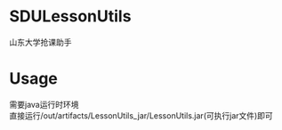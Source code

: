 # SDULessonUtils
山东大学抢课助手

# Usage
需要java运行时环境  
直接运行/out/artifacts/LessonUtils_jar/LessonUtils.jar(可执行jar文件)即可
